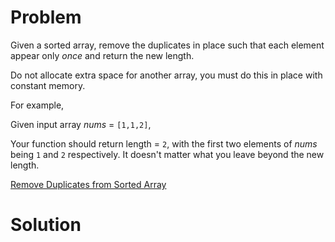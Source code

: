 
# Problem

Given a sorted array, remove the duplicates in place such that each element
appear only _once_ and return the new length.

Do not allocate extra space for another array, you must do this in place with
constant memory.

For example,

Given input array _nums_ = `[1,1,2]`,

Your function should return length = `2`, with the first two elements of
_nums_ being `1` and `2` respectively. It doesn't matter what you leave beyond
the new length.



[Remove Duplicates from Sorted Array](https://leetcode.com/problems/remove-duplicates-from-sorted-array)

# Solution



